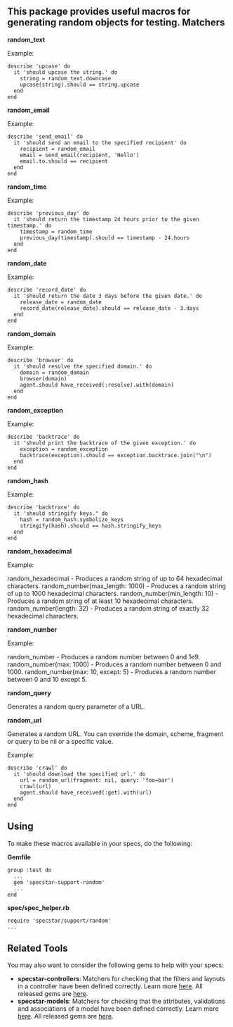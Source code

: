 This package provides useful macros for generating random objects for testing.
Matchers
--------
**random_text**

Example:

    describe 'upcase' do
      it 'should upcase the string.' do
        string = random_text.downcase
        upcase(string).should == string.upcase
      end
    end

**random_email**

Example:

    describe 'send_email' do
      it 'should send an email to the specified recipient' do
        recipient = random_email
        email = send_email(recipient, 'Hello')
        email.to.should == recipient
      end
    end

**random_time**

Example:

    describe 'previous_day' do
      it 'should return the timestamp 24 hours prior to the given timestamp.' do
        timestamp = random_time
        previous_day(timestamp).should == timestamp - 24.hours
      end
    end


**random_date**

Example:

    describe 'record_date' do
      it 'should return the date 3 days before the given date.' do
        release_date = random_date
        record_date(release_date).should == release_date - 3.days
      end
    end

**random_domain**

Example:

    describe 'browser' do
      it 'should resolve the specified domain.' do
        domain = random_domain
        browser(domain)
        agent.should have_received(:resolve).with(domain)
      end
    end

**random_exception**

Example:

    describe 'backtrace' do
      it 'should print the backtrace of the given exception.' do
        exception = random_exception
        backtrace(exception).should == exception.backtrace.join("\n")
      end
    end

**random_hash**

Example:

    describe 'backtrace' do
      it 'should stringify keys." do
        hash = random_hash.symbolize_keys
       	stringify(hash).should == hash.stringify_keys
      end
    end

**random_hexadecimal**

Example:

   random_hexadecimal - Produces a random string of up to 64 hexadecimal characters.
   random_number(max_length: 1000) - Produces a random string of up to 1000 hexadecimal characters.
   random_number(min_length: 10) - Produces a random string of at least 10 hexadecimal characters.
   random_number(length: 32) - Produces a random string of exactly 32 hexadecimal characters.

**random_number**

Example:

   random_number - Produces a random number between 0 and 1e9.
   random_number(max: 1000) - Produces a random number between 0 and 1000.
   random_number(max: 10, except: 5) - Produces a random number between 0 and 10 except 5.

**random_query**

Generates a random query parameter of a URL.

**random_url**

Generates a random URL. You can override the domain, scheme, fragment or query to be nil or a specific value.

Example:

    describe 'crawl' do
      it 'should download the specified url.' do
        url = random_url(fragment: nil, query: 'foo=bar')
        crawl(url)
        agent.should have_received(:get).with(url)
      end
    end

Using
-----
To make these macros available in your specs, do the following:

**Gemfile**

    group :test do
      ...
      gem 'specstar-support-random'
      ...
    end

**spec/spec_helper.rb**

    require 'specstar/support/random'
    ...

Related Tools
-------------
You may also want to consider the following gems to help with your specs:
 
* **specstar-controllers**: Matchers for checking that the filters and layouts in a controller have been defined correctly. Learn more [here](https://github.com/sujoyg/specstar-controllers 'Github').
All released gems are [here](http://rubygems.org/gems/specstar-controllers).
* **specstar-models**: Matchers for checking that the attributes, validations and associations of a model have been defined correctly.  Learn more [here](https://github.com/sujoyg/specstar-models 'Github'). All released gems are [here](http://rubygems.org/gems/specstar-models).

 
